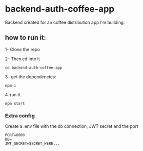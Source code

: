 # backend-auth-coffee-app
Backend created for an coffee distribution app I'm building.

## how to run it:
1- Clone the repo

2- Then cd into it
```
cd backend-auth-coffee-app

```

3- get the dependencies:

```
npm i

```

4-run it.

```
npm start

```

### Extra config

Create a .env file with the db connection,  JWT secret and the port

```
PORT=8000
DB=
JWT_SECRET=SECRET_HERE...
```
